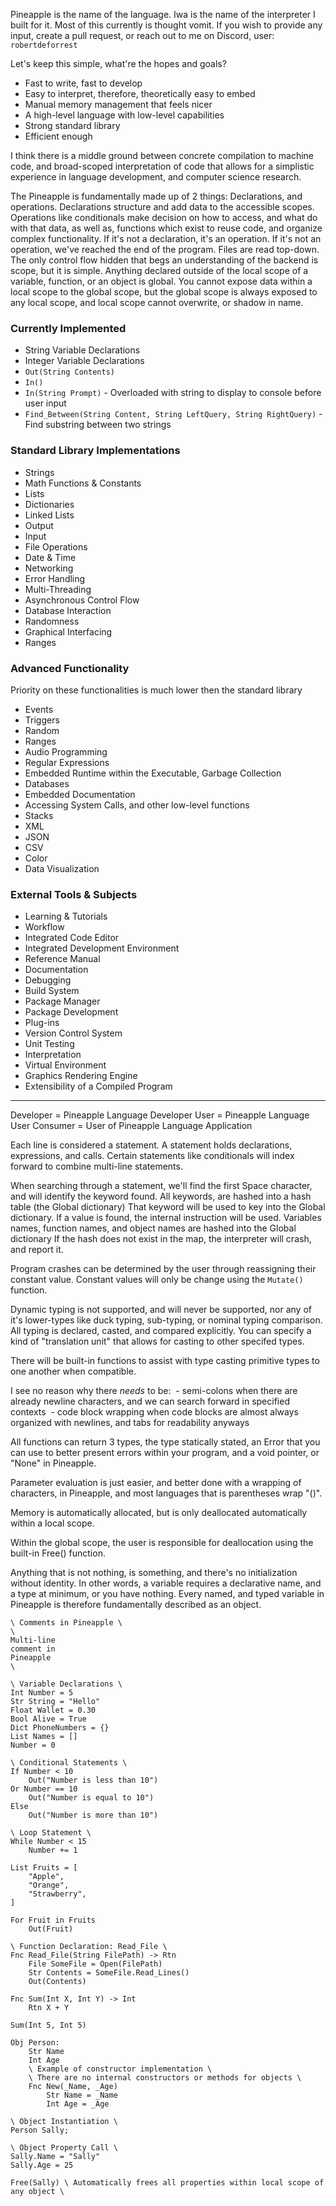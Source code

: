 Pineapple is the name of the language. Iwa is the name of the interpreter I built for it.
Most of this currently is thought vomit. If you wish to provide any input, create a pull request, or reach out to me on Discord, user: `robertdeforrest`

Let's keep this simple, what're the hopes and goals?
 - Fast to write, fast to develop
 - Easy to interpret, therefore, theoretically easy to embed
 - Manual memory management that feels nicer
 - A high-level language with low-level capabilities
 - Strong standard library
 - Efficient enough

I think there is a middle ground between concrete compilation to machine code, and broad-scoped interpretation of code that allows for a simplistic experience in language development, and computer science research.

The Pineapple is fundamentally made up of 2 things: Declarations, and operations.
Declarations structure and add data to the accessible scopes.
Operations like conditionals make decision on how to access, and what do with that data, as well as, functions which exist to reuse code, and organize complex functionality.
If it's not a declaration, it's an operation. If it's not an operation, we've reached the end of the program.
Files are read top-down.
The only control flow hidden that begs an understanding of the backend is scope, but it is simple. Anything declared outside of the local scope of a variable, function, or an object is global. You cannot expose data within a local scope to the global scope, but the global scope is always exposed to any local scope, and local scope cannot overwrite, or shadow in name.

### Currently Implemented
 - String Variable Declarations
 - Integer Variable Declarations
 - `Out(String Contents)`
 - `In()`
 - `In(String Prompt)` - Overloaded with string to display to console before user input
 - `Find_Between(String Content, String LeftQuery, String RightQuery)` - Find substring between two strings

### **Standard Library Implementations**
- Strings
- Math Functions & Constants
- Lists
- Dictionaries
- Linked Lists
- Output
- Input
- File Operations
- Date & Time
- Networking
- Error Handling
- Multi-Threading
- Asynchronous Control Flow
- Database Interaction
- Randomness
- Graphical Interfacing
- Ranges
### Advanced Functionality
Priority on these functionalities is much lower then the standard library
- Events
- Triggers
- Random
- Ranges
- Audio Programming
- Regular Expressions
- Embedded Runtime within the Executable, Garbage Collection
- Databases
- Embedded Documentation
- Accessing System Calls, and other low-level functions
- Stacks
- XML
- JSON
- CSV
- Color
- Data Visualization
### **External Tools & Subjects**
- Learning & Tutorials
- Workflow
- Integrated Code Editor
- Integrated Development Environment
- Reference Manual
- Documentation
- Debugging
- Build System
- Package Manager
- Package Development
- Plug-ins
- Version Control System
- Unit Testing
- Interpretation
- Virtual Environment
- Graphics Rendering Engine
- Extensibility of a Compiled Program

---

Developer = Pineapple Language Developer
User = Pineapple Language User
Consumer = User of Pineapple Language Application

Each line is considered a statement.
A statement holds declarations, expressions, and calls.
Certain statements like conditionals will index forward to combine multi-line statements.

When searching through a statement, we'll find the first Space character, and will identify the keyword found.
All keywords, are hashed into a hash table (the Global dictionary)
That keyword will be used to key into the Global dictionary. If a value is found, the internal instruction will be used.
Variables names, function names, and object names are hashed into the Global dictionary
If the hash does not exist in the map, the interpreter will crash, and report it.

Program crashes can be determined by the user through reassigning their constant value.
Constant values will only be change using the `Mutate()` function.

Dynamic typing is not supported, and will never be supported, nor any of it's lower-types like duck typing, sub-typing, or nominal typing comparison.
All typing is declared, casted, and compared explicitly. You can specify a kind of "translation unit" that allows for casting to other specifed types.

There will be built-in functions to assist with type casting primitive types to one another when compatible.

I see no reason why there *needs* to be:
 - semi-colons when there are already newline characters, and we can search forward in specified contexts
 - code block wrapping when code blocks are almost always organized with newlines, and tabs for readability anyways

All functions can return 3 types, the type statically stated, an Error that you can use to better present errors within your program, and a void pointer, or "None" in Pineapple.

Parameter evaluation is just easier, and better done with a wrapping of characters, in Pineapple, and most languages that is parentheses wrap "()".

Memory is automatically allocated, but is only deallocated automatically within a local scope.

Within the global scope, the user is responsible for deallocation using the built-in Free() function.

Anything that is not nothing, is something, and there's no initialization without identity. In other words, a variable requires a declarative name, and a type at minimum, or you have nothing. Every named, and typed variable in Pineapple is therefore fundamentally described as an object.

```
\ Comments in Pineapple \
\ 
Multi-line
comment in
Pineapple
\ 

\ Variable Declarations \
Int Number = 5
Str String = "Hello"
Float Wallet = 0.30
Bool Alive = True
Dict PhoneNumbers = {}
List Names = []
Number = 0

\ Conditional Statements \
If Number < 10
    Out("Number is less than 10")
Or Number == 10
    Out("Number is equal to 10")
Else
    Out("Number is more than 10")

\ Loop Statement \
While Number < 15
    Number += 1

List Fruits = [
    "Apple",
    "Orange",
    "Strawberry",
]

For Fruit in Fruits
    Out(Fruit)

\ Function Declaration: Read_File \
Fnc Read_File(String FilePath) -> Rtn
    File SomeFile = Open(FilePath)
    Str Contents = SomeFile.Read_Lines()
    Out(Contents)

Fnc Sum(Int X, Int Y) -> Int
    Rtn X + Y

Sum(Int 5, Int 5)

Obj Person:
    Str Name
    Int Age
    \ Example of constructor implementation \
    \ There are no internal constructors or methods for objects \
    Fnc New(_Name, _Age)
        Str Name = _Name
        Int Age = _Age

\ Object Instantiation \
Person Sally;

\ Object Property Call \
Sally.Name = "Sally"
Sally.Age = 25

Free(Sally) \ Automatically frees all properties within local scope of any object \
```